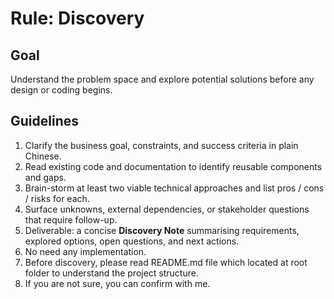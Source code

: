 Rule: Discovery
================

Goal
----
Understand the problem space and explore potential solutions before any design or coding begins.

Guidelines
----------

1. Clarify the business goal, constraints, and success criteria in plain Chinese.
2. Read existing code and documentation to identify reusable components and gaps.
3. Brain-storm at least two viable technical approaches and list pros / cons / risks for each.
4. Surface unknowns, external dependencies, or stakeholder questions that require follow-up.
5. Deliverable: a concise **Discovery Note** summarising requirements, explored options, open questions, and next actions.
6. No need any implementation.
7. Before discovery, please read README.md file which located at root folder to understand the project structure.
8. If you are not sure, you can confirm with me.